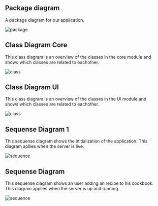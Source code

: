## Package diagram
A package diagram for our application.

![package](packageDiagram.png)

## Class Diagram Core
This class diagram is an overview of the classes in the core module and shows which classes are related to eachother.

![class](classDiagramCore.png)

## Class Diagram UI
This class diagram is an overview of the classes in the UI module and shows which classes are related to eachother.

![class](classDiagramUI.png)

## Sequense Diagram 1
This sequense diagram shows the initialization of the application. This diagram apllies when the server is live. 

![sequence](sequenseDiagram1.png)

## Sequense Diagram
This sequense diagram shows an user adding an recipe to his cookbook.  This diagram applies when the server is up and running.

![sequence](sequenseDiagram2.png)